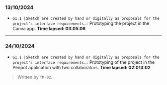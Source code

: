 ### 13/10/2024
- ``G1.1 |Sketch are created by hand or digitally as proposals for the project’s interface requirements.:`` Prototyping the project in the Canva app. **Time lapsed: 03:05:06**
---

### 24/10/2024
- ``G1.1 |Sketch are created by hand or digitally as proposals for the project’s interface requirements.:`` Prototyping of the project in the Penpot application with two collaborators. **Time lapsed: 02:013:02**

>Written by `TM-02`.
